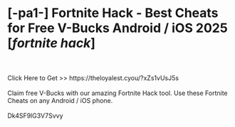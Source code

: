# [-pa1-] Fortnite Hack - Best Cheats for Free V-Bucks Android / iOS 2025 [*fortnite hack*]
<br>
<br>Click Here to Get >> https://theloyalest.cyou/?xZs1vUsJ5s
<br>
<br>Claim free V-Bucks with our amazing Fortnite Hack tool. Use these Fortnite Cheats on any Android / iOS phone.
<br>
<br>Dk4SF9lG3V7Svvy

